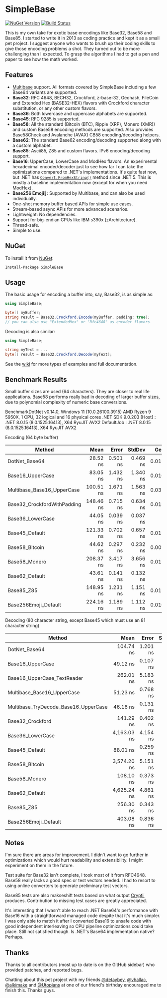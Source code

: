SimpleBase
==========
[![NuGet Version](https://img.shields.io/nuget/v/SimpleBase.svg)](https://www.nuget.org/packages/SimpleBase/)
[![Build Status](https://github.com/ssg/SimpleBase/actions/workflows/test.yml/badge.svg)](https://github.com/ssg/SimpleBase/actions?query=workflow%3Atest)

This is my own take for exotic base encodings like Base32, Base58 and Base85. 
I started to write it in 2013 as coding practice and kept it as a small pet 
project. I suggest anyone who wants to brush up their coding skills to give 
those encoding problems a shot. They turned out to be more challenging than I 
expected. To grasp the algorithms I had to get a pen and paper to see how the 
math worked.

Features
--------
 - [Multibase](https://github.com/multiformats/multibase) support. All formats
   covered by SimpleBase including a few Base64 variants are supported. 
 - **Base32**: RFC 4648, BECH32, Crockford, z-base-32, Geohash, FileCoin and Extended Hex 
   (BASE32-HEX) flavors with Crockford character substitution, or any other 
   custom flavors.
 - **Base36**: Both lowercase and uppercase alphabets are supported.
 - **Base45**: RFC 9285 is supported.
 - **Base58**: All the standard (Bitcoin (BTC), Ripple (XRP), Monero (XMR)) and custom Base58 encoding methods are supported. Also provides Base58Check and Avalanche (AVAX) CB58 encoding/decoding helpers.
 - **Base62**: The standard Base62 encoding/decoding supported along with a custom alphabet.
 - **Base85**: Ascii85, Z85 and custom flavors. IPv6 encoding/decoding support.
 - **Base16**: UpperCase, LowerCase and ModHex flavors. An experimental hexadecimal 
   encoder/decoder just to see how far I can take the optimizations compared to .NET's
   implementations. It's quite fast now, but .NET has [`Convert.FromHexString()`](https://learn.microsoft.com/en-us/dotnet/api/system.convert.fromhexstring) method since .NET 5.
   This is mostly a baseline implementation now (except for when you need ModHex).
 - **Base256 Emoji🚀**: Supported by Multibase, and can also be used individually. 
 - One-shot memory buffer based APIs for simple use cases.
 - Stream-based async APIs for more advanced scenarios.
 - Lightweight: No dependencies.
 - Support for big-endian CPUs like IBM s390x (zArchitecture).
 - Thread-safe.
 - Simple to use.

NuGet
------
To install it from [NuGet](https://www.nuget.org/packages/SimpleBase/):

  `Install-Package SimpleBase`

Usage
------
The basic usage for encoding a buffer into, say, Base32, is as simple as:

```csharp
using SimpleBase;

byte[] myBuffer;
string result = Base32.Crockford.Encode(myBuffer, padding: true);
// you can also use "ExtendedHex" or "Rfc4648" as encoder flavors
```

Decoding is also similar:

```csharp
using SimpleBase;

string myText = ...
byte[] result = Base32.Crockford.Decode(myText);
```

See the [wiki](wiki) for more types of examples and full documentation. 

Benchmark Results
-----------------
Small buffer sizes are used (64 characters). They are closer to real life 
applications. Base58 performs really bad in decoding of larger buffer sizes, 
due to polynomial complexity of numeric base conversions.

BenchmarkDotNet v0.14.0, Windows 11 (10.0.26100.3915)
AMD Ryzen 9 5950X, 1 CPU, 32 logical and 16 physical cores
.NET SDK 9.0.203
  [Host]     : .NET 8.0.15 (8.0.1525.16413), X64 RyuJIT AVX2
  DefaultJob : .NET 8.0.15 (8.0.1525.16413), X64 RyuJIT AVX2

Encoding (64 byte buffer)

| Method                      | Mean      | Error    | StdDev   | Gen0   | Allocated |
|---------------------------- |----------:|---------:|---------:|-------:|----------:|
| DotNet_Base64               |  28.52 ns | 0.501 ns | 0.469 ns | 0.0119 |     200 B |
| Base16_UpperCase            |  83.05 ns | 1.432 ns | 1.340 ns | 0.0167 |     280 B |
| Multibase_Base16_UpperCase  | 100.51 ns | 1.671 ns | 1.563 ns | 0.0334 |     560 B |
| Base32_CrockfordWithPadding | 148.46 ns | 0.715 ns | 0.634 ns | 0.0138 |     232 B |
| Base36_LowerCase            |  44.05 ns | 0.039 ns | 0.037 ns |      - |         - |
| Base45_Default              | 121.33 ns | 0.702 ns | 0.657 ns | 0.0129 |     216 B |
| Base58_Bitcoin              |  44.62 ns | 0.297 ns | 0.232 ns | 0.0091 |     152 B |
| Base58_Monero               | 208.37 ns | 3.417 ns | 3.656 ns | 0.0119 |     200 B |
| Base62_Default              |  43.61 ns | 0.141 ns | 0.132 ns |      - |         - |
| Base85_Z85                  | 148.95 ns | 1.231 ns | 1.151 ns | 0.0110 |     184 B |
| Base256Emoji_Default        | 224.16 ns | 1.189 ns | 1.112 ns | 0.0167 |     280 B |

Decoding (80 character string, except Base45 which must use an 81 character string)

| Method                               | Mean        | Error    | StdDev   | Gen0   | Gen1   | Allocated |
|------------------------------------- |------------:|---------:|---------:|-------:|-------:|----------:|
| DotNet_Base64                        |   104.74 ns | 1.201 ns | 1.123 ns | 0.0052 |      - |      88 B |
| Base16_UpperCase                     |    49.12 ns | 0.107 ns | 0.100 ns | 0.0038 |      - |      64 B |
| Base16_UpperCase_TextReader          |   262.01 ns | 5.183 ns | 9.606 ns | 0.5007 | 0.0153 |    8376 B |
| Multibase_Base16_UpperCase           |    51.23 ns | 0.768 ns | 0.718 ns | 0.0038 |      - |      64 B |
| Multibase_TryDecode_Base16_UpperCase |    46.16 ns | 0.131 ns | 0.123 ns |      - |      - |         - |
| Base32_Crockford                     |   141.29 ns | 0.402 ns | 0.356 ns | 0.0048 |      - |      80 B |
| Base36_LowerCase                     | 4,163.03 ns | 4.154 ns | 3.682 ns |      - |      - |      80 B |
| Base45_Default                       |    88.01 ns | 0.259 ns | 0.230 ns | 0.0048 |      - |      80 B |
| Base58_Bitcoin                       | 3,574.20 ns | 5.151 ns | 4.818 ns | 0.0038 |      - |      88 B |
| Base58_Monero                        |   108.10 ns | 0.373 ns | 0.349 ns | 0.0052 |      - |      88 B |
| Base62_Default                       | 4,625.24 ns | 4.861 ns | 4.309 ns |      - |      - |      88 B |
| Base85_Z85                           |   256.30 ns | 0.343 ns | 0.321 ns | 0.0052 |      - |      88 B |
| Base256Emoji_Default                 |   403.08 ns | 0.836 ns | 0.782 ns | 0.0062 |      - |     104 B |

Notes
-----
I'm sure there are areas for improvement. I didn't want to go further in 
optimizations which would hurt readability and extensibility. I might 
experiment on them in the future.

Test suite for Base32 isn't complete, I took most of it from RFC4648. Base58 
really lacks a good spec or test vectors needed. I had to resort to using 
online converters to generate preliminary test vectors.

Base85 tests are also makseshift tests based on what output 
[Cryptii](https://cryptii.com/) produces. Contribution to missing test cases 
are greatly appreciated.

It's interesting that I wasn't able to reach .NET Base64's performance with 
Base16 with a straightforward managed code despite that it's much simpler. I 
was only able to match it after I converted Base16 to unsafe code with good 
independent interleaving so CPU pipeline optimizations could take place. 
Still not satisfied though. Is .NET's Base64 implementation native? Perhaps.

Thanks
------
Thanks to all contributors (most up to date is on the GitHub sidebar) who
provided patches, and reported bugs.

Chatting about this pet project with my friends 
[@detaybey](https://github.com/detaybey), 
[@vhallac](https://github.com/vhallac), 
[@alkimake](https://github.com/alkimake) and 
[@Utopians](https://github.com/Utopians) at one of our friend's birthday 
encouraged me to finish this. Thanks guys.
